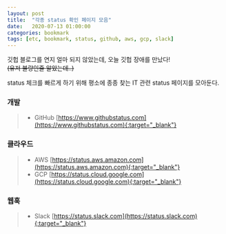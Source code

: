 ```yaml
---
layout: post
title:  "각종 status 확인 페이지 모음"
date:   2020-07-13 01:00:00
categories: bookmark
tags: [etc, bookmark, status, github, aws, gcp, slack]
---
```


깃헙 블로그를 연지 얼마 되지 않았는데, 오늘 깃헙 장애를 만났다!  
~~(유저 불량인줄 알았는데..)~~

status 체크를 빠르게 하기 위해 평소에 종종 찾는 IT 관련 status 페이지를 모아둔다.  


### 개발
> * GitHub [https://www.githubstatus.com](https://www.githubstatus.com){:target="_blank"}  

### 클라우드
> * AWS [https://status.aws.amazon.com](https://status.aws.amazon.com){:target="_blank"}  
> * GCP [https://status.cloud.google.com](https://status.cloud.google.com){:target="_blank"}  

### 웹훅
> * Slack [https://status.slack.com](https://status.slack.com){:target="_blank"}
